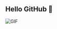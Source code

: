 ## Hello GitHub 👋

<img align="left" alt="GIF" src="https://github.com/Neoleex/Neoleex/blob/main/pic.gif" />
